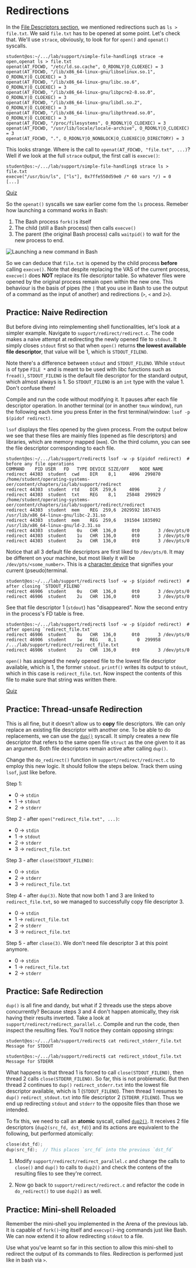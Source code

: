 # Redirections

In the [File Descriptors section](./file-descriptors.md), we mentioned redirections such as `ls > file.txt`.
We said `file.txt` has to be opened at some point.
Let's check that.
We'll use `strace`, obviously, to look for for `open()` and `openat()` syscalls.

```console
student@os:~/.../lab/support/simple-file-handling$ strace -e open,openat ls > file.txt
openat(AT_FDCWD, "/etc/ld.so.cache", O_RDONLY|O_CLOEXEC) = 3
openat(AT_FDCWD, "/lib/x86_64-linux-gnu/libselinux.so.1", O_RDONLY|O_CLOEXEC) = 3
openat(AT_FDCWD, "/lib/x86_64-linux-gnu/libc.so.6", O_RDONLY|O_CLOEXEC) = 3
openat(AT_FDCWD, "/lib/x86_64-linux-gnu/libpcre2-8.so.0", O_RDONLY|O_CLOEXEC) = 3
openat(AT_FDCWD, "/lib/x86_64-linux-gnu/libdl.so.2", O_RDONLY|O_CLOEXEC) = 3
openat(AT_FDCWD, "/lib/x86_64-linux-gnu/libpthread.so.0", O_RDONLY|O_CLOEXEC) = 3
openat(AT_FDCWD, "/proc/filesystems", O_RDONLY|O_CLOEXEC) = 3
openat(AT_FDCWD, "/usr/lib/locale/locale-archive", O_RDONLY|O_CLOEXEC) = 3
openat(AT_FDCWD, ".", O_RDONLY|O_NONBLOCK|O_CLOEXEC|O_DIRECTORY) = 3
```

This looks strange.
Where is the call to `openat(AT_FDCWD, "file.txt", ...)`?
Well if we look at the full `strace` output, the first call is `execve()`:

```console
student@os:~/.../lab/support/simple-file-handling$ strace ls > file.txt
execve("/usr/bin/ls", ["ls"], 0x7ffe550d59e0 /* 60 vars */) = 0
[...]
```

[Quiz](../quiz/execve.md)

So the `openat()` syscalls we saw earlier come fom the `ls` process.
Remeber how launching a command works in Bash:

1. The Bash process `fork()`s itself
1. The child (still a Bash process) then calls `execve()`
1. The parent (the original Bash process) calls `waitpid()` to wait for the new process to end.

![Launching a new command in Bash](../media/fork-exec.svg)

So we can deduce that `file.txt` is opened by the child process **before** calling `execve()`.
Note that despite replacing the VAS of the current process, `execve()` does **NOT** replace its file descriptor table.
So whatever files were opened by the original process remain open within the new one.
This behaviour is the basis of pipes (the `|` that you use in Bash to use the output of a command as the input of another) and redirections (`>`, `<` and `2>`).

## Practice: Naive Redirection

But before diving into reimplementing shell functionalities, let's look at a simpler example.
Navigate to `support/redirect/redirect.c`.
The code makes a naive attempt at redirecting the newly opened file to `stdout`.
It simply closes `stdout` first so that when `open()` returns **the lowest available file descriptor**, that value will be 1, which is `STDOUT_FILENO`.

Note there's a difference between `stdout` and `STDOUT_FILENO`.
While `stdout` is of type `FILE *` and is meant to be used with libc functions such as `fread()`, `STDOUT_FILENO` is the default file descriptor for the standard output, which almost always is 1.
So `STDOUT_FILENO` is an `int` type with the value 1.
Don't confuse them!

Compile and run the code without modifying it.
It pauses after each file descriptor operation.
In another terminal (or in another `tmux` window), run the following each time you press Enter in the first terminal/window: `lsof -p $(pidof redirect)`.

`lsof` displays the files opened by the given process.
From the output below we see that these files are mainly files (opened as file descriptors) and libraries, which are memory mapped (`mem`).
On the third column, you can see the file descriptor corresponding to each file.

```console
student@os:~/.../lab/support/redirect$ lsof -w -p $(pidof redirect)  # before any file operations
COMMAND    PID USER   FD   TYPE DEVICE SIZE/OFF    NODE NAME
redirect 44303  student  cwd    DIR    8,1     4096  299870 /home/student/operating-systems-oer/content/chapters/io/lab/support/redirect
redirect 44303  student  rtd    DIR  259,6     4096       2 /
redirect 44303  student  txt    REG    8,1    25848  299929 /home/student/operating-systems-oer/content/chapters/io/lab/support/redirect/redirect
redirect 44303  student  mem    REG  259,6  2029592 1857435 /usr/lib/x86_64-linux-gnu/libc-2.31.so
redirect 44303  student  mem    REG  259,6   191504 1835092 /usr/lib/x86_64-linux-gnu/ld-2.31.so
redirect 44303  student    0u   CHR  136,0      0t0       3 /dev/pts/0
redirect 44303  student    1u   CHR  136,0      0t0       3 /dev/pts/0
redirect 44303  student    2u   CHR  136,0      0t0       3 /dev/pts/0
```

Notice that all 3 default file descriptors are first liked to `/dev/pts/0`.
It may be different on your machine, but most likely it will be `/dev/pts/<some_number>`.
This is a [character device](./devices.md) that signifies your current (pseudo)terminal.

```console
student@os:~/.../lab/support/redirect$ lsof -w -p $(pidof redirect)  # after closing `STDOUT_FILENO`
redirect 46906  student    0u   CHR  136,0      0t0       3 /dev/pts/0
redirect 46906  student    2u   CHR  136,0      0t0       3 /dev/pts/0
```

See that file descriptor 1 (`stdout`) has "disappeared".
Now the second entry in the process's FD table is free.

```console
student@os:~/.../lab/support/redirect$ lsof -w -p $(pidof redirect)  # after opening `redirect_file.txt`
redirect 46906  student    0u   CHR  136,0      0t0       3 /dev/pts/0
redirect 46906  student    1w   REG    8,1        0  299958 /.../lab/support/redirect/redirect_file.txt
redirect 46906  student    2u   CHR  136,0      0t0       3 /dev/pts/0
```

`open()` has assigned the newly opened file to the lowest file descriptor available, which is 1, the former `stdout`.
`printf()` writes its output to `stdout`, which in this case is `redirect_file.txt`.
Now inspect the contents of this file to make sure that string was written there.

[Quiz](../quiz/prints-work-no-stdio.md)

## Practice: Thread-unsafe Redirection

This is all fine, but it doesn't allow us to **copy** file descriptors.
We can only replace an existing file descriptor with another one.
To be able to do replacements, we can use the [`dup()`](https://man7.org/linux/man-pages/man2/dup.2.html) syscall.
It simply creates a new file descriptor that refers to the same open file `struct` as the one given to it as an argument.
Both file descriptors remain active after calling `dup()`.

Change the `do_redirect()` function in `support/redirect/redirect.c` to employ this new logic.
It should follow the steps below.
Track them using `lsof`, just like before.

Step 1:

- 0 -> `stdin`
- 1 -> `stdout`
- 2 -> `stderr`

Step 2 - after `open("redirect_file.txt", ...)`:

- 0 -> `stdin`
- 1 -> `stdout`
- 2 -> `stderr`
- 3 -> `redirect_file.txt`

Step 3 - after `close(STDOUT_FILENO)`:

- 0 -> `stdin`
- 2 -> `stderr`
- 3 -> `redirect_file.txt`

Step 4 - after `dup(3)`.
Note that now both 1 and 3 are linked to `redirect_file.txt`, so we managed to successfully copy file descriptor 3.

- 0 -> `stdin`
- 1 -> `redirect_file.txt`
- 2 -> `stderr`
- 3 -> `redirect_file.txt`

Step 5 - after `close(3)`.
We don't need file descriptor 3 at this point anymore.

- 0 -> `stdin`
- 1 -> `redirect_file.txt`
- 2 -> `stderr`

## Practice: Safe Redirection

`dup()` is all fine and dandy, but what if 2 threads use the steps above concurrently?
Because steps 3 and 4 don't happen atomically, they risk having their results inverted.
Take a look at `support/redirect/redirect_parallel.c`.
Compile and run the code, then inspect the resulting files.
You'll notice they contain opposing strings:

```console
student@os:~/.../lab/support/redirect$ cat redirect_stderr_file.txt 
Message for STDOUT

student@os:~/.../lab/support/redirect$ cat redirect_stdout_file.txt
Message for STDERR
```

What happens is that thread 1 is forced to call `close(STDOUT_FILENO)`, then thread 2 calls `close(STDERR_FILENO)`.
So far, this is not problematic.
But then thread 2 continues to `dup()` `redirect_stderr.txt` into the lowest file descriptor available, which is 1 (`STDOUT_FILENO`).
Then thread 1 resumes to `dup()` `redirect_stdout.txt` into file descriptor 2 (`STDERR_FILENO`).
Thus we end up redirecting `stdout` and `stderr` to the opposite files than those we intended.

To fix this, we need to call an **atomic** syscall, called [`dup2()`](https://man7.org/linux/man-pages/man2/dup.2.html).
It receives 2 file descriptors (`dup2(src_fd, dst_fd)`) and its actions are equivalent to the following, but performed atomically:

```c
close(dst_fd);
dup(src_fd);  // This places `src_fd` into the previous `dst_fd`
```

1. Modify `support/redirect/redirect_parallel.c` and change the calls to `close()` and `dup()` to calls to `dup2()` and check the contens of the resulting files to see they're correct.

1. Now go back to `support/redirect/redirect.c` and refactor the code in `do_redirect()` to use `dup2()` as well.

## Practice: Mini-shell Reloaded

Remember the mini-shell you implemented in the Arena of the previous lab.
It is capable of `fork()`-ing itself and `execvp()`-ing commands just like Bash.
We can now extend it to allow redirecting `stdout` to a file.

Use what you've learnt so far in this section to allow this mini-shell to redirect the output of its commands to files.
Redirection is performed just like in bash via `>`.
